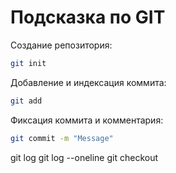 # Подсказка по GIT

Создание репозитория:
```sh
git init
```

Добавление и индексация коммита:
```sh
git add
```

Фиксация коммита и комментария:
```sh
git commit -m "Message"
```

git log
git log --oneline
git checkout
